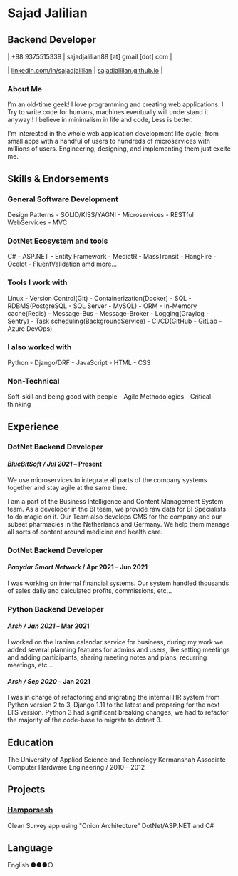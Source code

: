 # Sajad Jalilian

## Backend Developer

| +98 9375515339 | sajadjalilian88 [at] gmail [dot] com |

| [linkedin.com/in/sajadjalilian](http://linkedin.com/in/sajadjalilian) | [sajadjalilian.github.io](http://sajadjalilian.github.io) |

### About Me

I’m an old-time geek! I love programming and creating web applications. I Try to write code for humans, machines eventually will understand it anyway!! I believe in minimalism in life and code, Less is better.

I'm interested in the whole web application development life cycle; from small apps with a handful of users to hundreds of microservices with millions of users. Engineering, designing, and implementing them just excite me.

## Skills & Endorsements

### General Software Development

Design Patterns - SOLID/KISS/YAGNI - Microservices - RESTful WebServices - MVC

### DotNet Ecosystem and tools

C# - ASP.NET - Entity Framework - MediatR - MassTransit - HangFire - Ocelot - FluentValidation amd more...

### Tools I work with

Linux - Version Control(Git) - Containerization(Docker) - SQL - RDBMS(PostgreSQL - SQL Server - MySQL) - ORM - In-Memory cache(Redis) - Message-Bus - Message-Broker - Logging(Graylog - Sentry) - Task scheduling(BackgroundService) - CI/CD(GitHub - GitLab - Azure DevOps)

### I also worked with

Python - Django/DRF - JavaScript - HTML - CSS

### Non-Technical

Soft-skill and being good with people - Agile Methodologies - Critical thinking

## Experience

### DotNet Backend Developer

#### *BlueBitSoft / Jul 2021* – Present

We use microservices to integrate all parts of the company systems together and stay agile at the same time.

I am a part of the Business Intelligence and Content Management System team.
As a developer in the BI team, we provide raw data for BI Specialists to do magic on it.
Our Team also develops CMS for the company and our subset pharmacies in the Netherlands and Germany. We help them manage all sorts of content around medicine and health care.

### DotNet Backend Developer

#### *Paaydar Smart Network* / Apr 2021 – Jun 2021

I was working on internal financial systems. Our system handled thousands of sales daily and calculated profits, commissions, etc...

### Python Backend Developer

#### *Arsh / Jan 2021* – Mar 2021

I worked on the Iranian calendar service for business, during my work we added several planning features for admins and users, like setting meetings and adding participants, sharing meeting notes and plans, recurring meetings, etc...

#### *Arsh / Sep 2020* – Jan 2021

I was in charge of refactoring and migrating the internal HR system from Python version 2 to 3, Django 1.11 to the latest and preparing for the next LTS version.
Python 3 had significant breaking changes, we had to refactor the majority of the code-base to migrate to dotnet 3.

## Education

The University of Applied Science and Technology Kermanshah
Associate Computer Hardware Engineering / 2010 – 2012

## Projects

### [Hamporsesh](https://github.com/SajadJalilian/Hamporsesh)

Clean Survey app using "Onion Architecture" DotNet/ASP.NET and C#

## Language

English ●●●○
